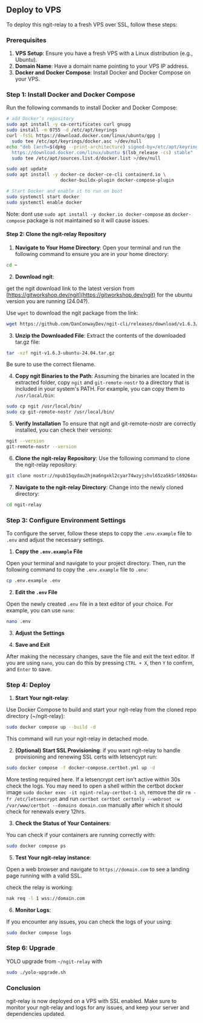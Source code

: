 ## Deploy to VPS

To deploy this ngit-relay to a fresh VPS over SSL, follow these steps:

### Prerequisites

1. **VPS Setup**: Ensure you have a fresh VPS with a Linux distribution (e.g., Ubuntu).
2. **Domain Name**: Have a domain name pointing to your VPS IP address.
3. **Docker and Docker Compose**: Install Docker and Docker Compose on your VPS.

### Step 1: Install Docker and Docker Compose

Run the following commands to install Docker and Docker Compose:

```bash
# add Docker’s repository
sudo apt install -y ca-certificates curl gnupg
sudo install -m 0755 -d /etc/apt/keyrings
curl -fsSL https://download.docker.com/linux/ubuntu/gpg |
  sudo tee /etc/apt/keyrings/docker.asc >/dev/null
echo "deb [arch=$(dpkg --print-architecture) signed-by=/etc/apt/keyrings/docker.asc] \
  https://download.docker.com/linux/ubuntu $(lsb_release -cs) stable" |
  sudo tee /etc/apt/sources.list.d/docker.list >/dev/null

sudo apt update
sudo apt install -y docker-ce docker-ce-cli containerd.io \
                    docker-buildx-plugin docker-compose-plugin

# Start Docker and enable it to run on boot
sudo systemctl start docker
sudo systemctl enable docker
```

Note: dont use `sudo apt install -y docker.io docker-compose` as `docker-compose` package is not maintained so it will cause issues.


#### Step 2: Clone the ngit-relay Repository

1. **Navigate to Your Home Directory**:
Open your terminal and run the following command to ensure you are in your home directory:
```bash
cd ~
```

2. **Download ngit**:

get the ngit download link to the latest version from [https://gitworkshop.dev/ngit](https://gitworkshop.dev/ngit) for the ubuntu version you are running (24.04?).

Use `wget` to download the ngit package from the link:
```bash
wget https://github.com/DanConwayDev/ngit-cli/releases/download/v1.6.3/ngit-v1.6.3-ubuntu-24.04.tar.gz
```

3. **Unzip the Downloaded File**:
Extract the contents of the downloaded tar.gz file:
```bash
tar -xzf ngit-v1.6.3-ubuntu-24.04.tar.gz
```

Be sure to use the correct filename.

4. **Copy ngit Binaries to the Path**:
Assuming the binaries are located in the extracted folder, copy `ngit` and `git-remote-nostr` to a directory that is included in your system's PATH. For example, you can copy them to `/usr/local/bin`:
```bash
sudo cp ngit /usr/local/bin/
sudo cp git-remote-nostr /usr/local/bin/
```

5. **Verify Installation**
To ensure that ngit and git-remote-nostr are correctly installed, you can check their versions:
```bash
ngit --version
git-remote-nostr --version
```

6. **Clone the ngit-relay Repository**:
Use the following command to clone the ngit-relay repository:
```bash
git clone nostr://npub15qydau2hjma6ngxkl2cyar74wzyjshvl65za5k5rl69264ar2exs5cyejr/relay.damus.io/ngit-relay
```

7. **Navigate to the ngit-relay Directory**:
Change into the newly cloned directory:
```bash
cd ngit-relay
```

### Step 3: Configure Environment Settings

To configure the server, follow these steps to copy the `.env.example` file to `.env` and adjust the necessary settings.

1. **Copy the `.env.example` File**

Open your terminal and navigate to your project directory. Then, run the following command to copy the `.env.example` file to `.env`:

```bash
cp .env.example .env
```

2. **Edit the `.env` File**

Open the newly created `.env` file in a text editor of your choice. For example, you can use `nano`:

```bash
nano .env
```

3. **Adjust the Settings**

4. **Save and Exit**

After making the necessary changes, save the file and exit the text editor. If you are using `nano`, you can do this by pressing `CTRL + X`, then `Y` to confirm, and `Enter` to save.

### Step 4: Deploy


1. **Start Your ngit-relay**:


Use Docker Compose to build and start your ngit-relay from the cloned repo directory (~/ngit-relay):

```bash
sudo docker compose up --build -d
```
This command will run your ngit-relay in detached mode.

2. **(Optional) Start SSL Provisioning**:
if you want ngit-relay to handle provisioning and renewing SSL certs with letsencypt run:

```bash
sudo docker compose -f docker-compose.certbot.yml up -d
```

More testing required here. If a letsencrypt cert isn't active within 30s check the logs. You may need to open a shell within the certbot docker image `sudo docker exec -it ngint-relay-certbot-1 sh`, remove the dir `rm -fr /etc/letsencrypt` and run `certbot certbot certonly --webroot -w /var/www/certbot --domains domain.com` manually after which it should check for renewals every 12hrs. 

3. **Check the Status of Your Containers**:

You can check if your containers are running correctly with:

```bash
sudo docker compose ps
```

5. **Test Your ngit-relay instance**:

Open a web browser and navigate to `https://domain.com` to see a landing page running with a valid SSL.

check the relay is working:
```bash
nak req -l 1 wss://domain.com
```


6. **Monitor Logs**:

If you encounter any issues, you can check the logs of your using:

```bash
sudo docker compose logs
```

### Step 6: Upgrade

YOLO upgrade from `~/ngit-relay` with 
```bash
sudo ./yolo-upgrade.sh
```



### Conclusion

ngit-relay is now deployed on a VPS with SSL enabled. Make sure to monitor your ngit-relay and logs for any issues, and keep your server and dependencies updated.
```